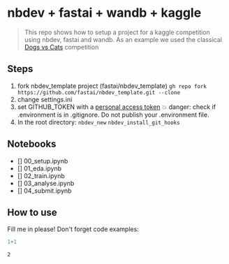 # nbdev + fastai + wandb + kaggle 
> This repo shows how to setup a project for a kaggle competition using nbdev, fastai and wandb.  As an example we used the classical <a href='https://www.kaggle.com/c/dogs-vs-cats-redux-kernels-edition'>Dogs vs Cats</a> competition 


## Steps
1. fork nbdev_template project (fastai/nbdev_template)
`gh repo fork https://github.com/fastai/nbdev_template.git --clone`
1. change settings.ini
1. set GITHUB_TOKEN with a [personal access token](https://docs.github.com/en/github/authenticating-to-github/creating-a-personal-access-token)
💥 danger: check if .environment is in .gitignore.  Do not publish your .environment file.
1. In the root directory:
`nbdev_new`
`nbdev_install_git_hooks`

## Notebooks
- [] 00_setup.ipynb
- [] 01_eda.ipynb
- [] 02_train.ipynb
- [] 03_analyse.ipynb
- [] 04_submit.ipynb

## How to use

Fill me in please! Don't forget code examples:

```python
1+1
```




    2


